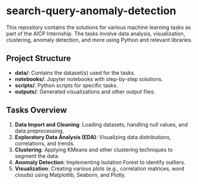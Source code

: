 # search-query-anomaly-detection

This repository contains the solutions for various machine learning tasks as part of the AICP Internship. The tasks involve data analysis, visualization, clustering, anomaly detection, and more using Python and relevant libraries.

## Project Structure

- **data/**: Contains the dataset(s) used for the tasks.
- **notebooks/**: Jupyter notebooks with step-by-step solutions.
- **scripts/**: Python scripts for specific tasks.
- **outputs/**: Generated visualizations and other output files.

## Tasks Overview

1. **Data Import and Cleaning**: Loading datasets, handling null values, and data preprocessing.
2. **Exploratory Data Analysis (EDA)**: Visualizing data distributions, correlations, and trends.
3. **Clustering**: Applying KMeans and other clustering techniques to segment the data.
4. **Anomaly Detection**: Implementing Isolation Forest to identify outliers.
5. **Visualization**: Creating various plots (e.g., correlation matrices, word clouds) using Matplotlib, Seaborn, and Plotly.
